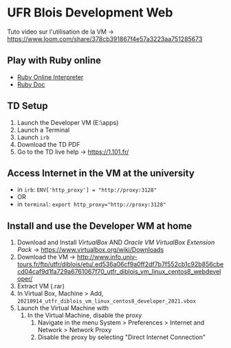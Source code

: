 # UFR Blois Development Web


Tuto video sur l'utilisation de la VM -> https://www.loom.com/share/378cb391867f4e57a3223aa751285673

## Play with Ruby online
- [Ruby Online Interpreter](https://replit.com/languages/ruby)
- [Ruby Doc](https://ruby-doc.org)

## TD Setup

1. Launch the Developer VM (E:\apps\)
2. Launch a Terminal
3. Launch `irb`
4. Download the TD PDF
5. Go to the TD live help -> https://1.101.fr/

## Access Internet in the VM at the **university**

- in `irb`: `ENV['http_proxy'] = "http://proxy:3128"`
- OR 
- in `terminal`: `export http_proxy="http://proxy:3128"`

## Install and use the Developer WM at **home**

1. Download and Install *VirtualBox* AND *Oracle VM VirtualBox Extension Pack* -> https://www.virtualbox.org/wiki/Downloads
2. Download the VM -> http://www.info.univ-tours.fr/ftp/utfr/diblois/etu/.ed536a06cf9a0ff2df7b7f552cb1c92b856cbecd04caf9d1fa729a6761067f70_utfr_diblois_vm_linux_centos8_webdeveloper/
3. Extract VM (.rar)
4. In Virtual Box, Machine > Add, `20210914_utfr_diblois_vm_linux_centos8_developer_2021.vbox`
5. Launch the Virtual Machine with
   1. In the Virtual Machine, disable the proxy
      1. Navigate in the menu System > Preferences > Internet and Network > Network Proxy
      2. Disable the proxy by selecting "Direct Internet Connection"
